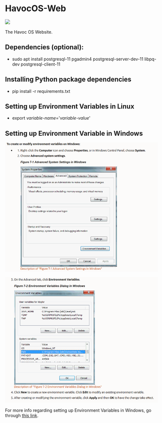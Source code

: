 # HavocOS-Web # 
![](https://api.travis-ci.org/Arna-Maity/HavocOS-Web.svg?branch=master)


The Havoc OS Website.

## Dependencies (optional): ##
- sudo apt install postgresql-11 pgadmin4 postgresql-server-dev-11 libpq-dev postgresql-client-11

## Installing Python package dependencies ##
- pip install -r requirements.txt

## Setting up Environment Variables in Linux ##
- export *variable-name*='*variable-value*'

## Setting up Environment Variable in Windows ##
![](HavocOS_Web/docs/images/Env_Var_Setup.png)


 ![](HavocOS_Web/docs/images/Env_Var_Setup_2.png)

 For more info regarding setting up Environment Variables in Windows, go through [this link](https://www.youtube.com/watch?v=IolxqkL7cD8).